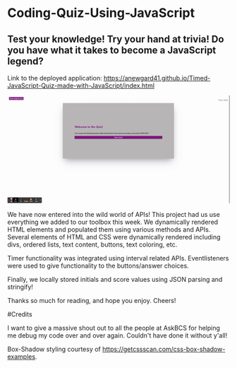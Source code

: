 # Coding-Quiz-Using-JavaScript

## Test your knowledge! Try your hand at trivia! Do you have what it takes to become a JavaScript legend?

Link to the deployed application: https://anewgard41.github.io/Timed-JavaScript-Quiz-made-with-JavaScript/index.html

![Demo gif of the Code Quiz](/assets/images/Code%20Quiz%20Made%20With%20JavaScript.gif)

We have now entered into the wild world of APIs! This project had us use everything we added to our toolbox this week. We dynamically rendered HTML elements and populated them using various methods and APIs. Several elements of HTML and CSS were dynamically rendered including divs, ordered lists, text content, buttons, text coloring, etc. 

Timer functionality was integrated using interval related APIs. Eventlisteners were used to give functionality to the buttons/answer choices. 

Finally, we locally stored initials and score values using JSON parsing and stringify! 

Thanks so much for reading, and hope you enjoy. Cheers!

#Credits

I want to give a massive shout out to all the people at AskBCS for helping me debug my code over and over again. Couldn't have done it without y'all! 

Box-Shadow styling courtesy of https://getcssscan.com/css-box-shadow-examples. 